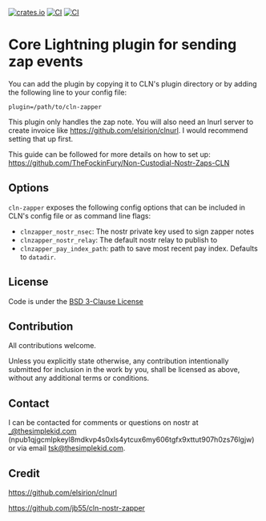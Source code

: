 [![crates.io](https://img.shields.io/crates/v/cln-zapper.svg)](https://crates.io/crates/cln-zapper)
[![CI](https://github.com/thesimplekid/cln-zapper-rs/actions/workflows/lint.yml/badge.svg)](https://github.com/thesimplekid/cln-zapper-rs/actions/workflows/lint.yml)
[![CI](https://github.com/thesimplekid/cln-zapper-rs/actions/workflows/test.yml/badge.svg)](https://github.com/thesimplekid/cln-zapper-rs/actions/workflows/test.yml)

# Core Lightning plugin for sending zap events

You can add the plugin by copying it to CLN's plugin directory or by adding the following line to your config file:

```
plugin=/path/to/cln-zapper
```

This plugin only handles the zap note. You will also need an lnurl server to create invoice like https://github.com/elsirion/clnurl. I would recommend setting that up first.

This guide can be followed for more details on how to set up: https://github.com/TheFockinFury/Non-Custodial-Nostr-Zaps-CLN


## Options
`cln-zapper` exposes the following config options that can be included in CLN's config file or as command line flags:
* `clnzapper_nostr_nsec`: The nostr private key used to sign zapper notes
* `clnzapper_nostr_relay`: The default nostr relay to publish to
* `clnzapper_pay_index_path`: path to save most recent pay index. Defaults to `datadir`.

## License

Code is under the [BSD 3-Clause License](LICENSE-BSD-3)

## Contribution

All contributions welcome.

Unless you explicitly state otherwise, any contribution intentionally submitted for inclusion in the work by you, shall be licensed as above, without any additional terms or conditions.

## Contact

I can be contacted for comments or questions on nostr at _@thesimplekid.com (npub1qjgcmlpkeyl8mdkvp4s0xls4ytcux6my606tgfx9xttut907h0zs76lgjw) or via email tsk@thesimplekid.com.


## Credit
https://github.com/elsirion/clnurl

https://github.com/jb55/cln-nostr-zapper
